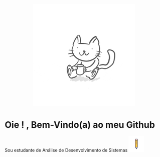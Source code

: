 <p align="center">
<img src = "gatcoffee.gif" width = "325px">
</p>

# Oie ! , Bem-Vindo(a) ao meu Github 
Sou estudante de Análise de Desenvolvimento de Sistemas <img src = "35-edit-lineal.gif" width = "50px">

